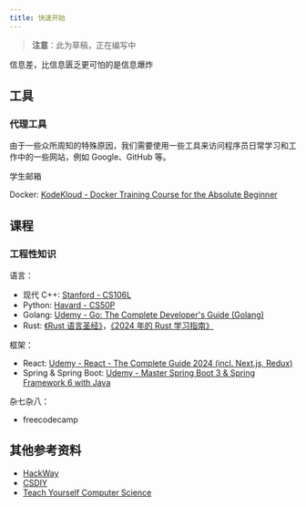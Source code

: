 ```yaml
---
title: 快速开始
---
```


> **注意**：此为草稿，正在编写中

信息差，比信息匮乏更可怕的是信息爆炸

## 工具

### 代理工具

由于一些众所周知的特殊原因，我们需要使用一些工具来访问程序员日常学习和工作中的一些网站，例如 Google、GitHub 等。

学生邮箱

Docker: [KodeKloud - Docker Training Course for the Absolute Beginner](https://kodekloud.com/courses/docker-for-the-absolute-beginner/)

## 课程

### 工程性知识

语言：

- 现代 C++: [Stanford - CS106L](https://web.stanford.edu/class/cs106l/)
- Python: [Havard - CS50P](https://cs50.harvard.edu/python/)
- Golang: [Udemy - Go: The Complete Developer's Guide (Golang)](https://www.udemy.com/course/go-the-complete-developers-guide/)
- Rust: [《Rust 语言圣经》](https://course.rs/)，[《2024 年的 Rust 学习指南》](https://github.com/pretzelhammer/rust-blog/blob/master/posts/translations/zh-hans/learning-rust-in-2024.md)

框架：

- React: [Udemy - React - The Complete Guide 2024 (incl. Next.js, Redux)](https://www.udemy.com/course/react-the-complete-guide-incl-redux/)
- Spring & Spring Boot: [Udemy - Master Spring Boot 3 & Spring Framework 6 with Java](https://www.udemy.com/course/spring-boot-and-spring-framework-tutorial-for-beginners/)

杂七杂八：

- freecodecamp

## 其他参考资料

- [HackWay](https://hackway.org/)
- [CSDIY](https://csdiy.wiki/)
- [Teach Yourself Computer Science](https://teachyourselfcs.com/)
